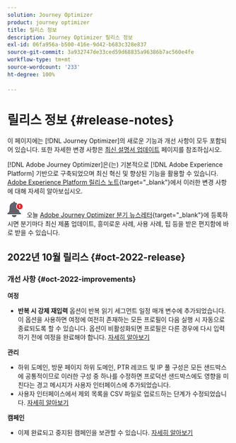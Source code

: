 ```yaml
---
solution: Journey Optimizer
product: journey optimizer
title: 릴리스 정보
description: Journey Optimizer 릴리스 정보
exl-id: 06fa956a-b500-416e-9d42-b683c328e837
source-git-commit: 3a932747de33ced59d68835a96386b7ac560e4fe
workflow-type: tm+mt
source-wordcount: '233'
ht-degree: 100%

---
```


# 릴리스 정보 {#release-notes}

이 페이지에는 [!DNL Journey Optimizer]의 새로운 기능과 개선 사항이 모두 포함되어 있습니다. 또한 자세한 변경 사항은 [최신 설명서 업데이트](documentation-updates.md) 페이지를 참조하십시오.

[!DNL Adobe Journey Optimizer]은(는) 기본적으로 [!DNL Adobe Experience Platform] 기반으로 구축되었으며 최신 혁신 및 향상된 기능을 활용할 수 있습니다. [Adobe Experience Platform 릴리스 노트](https://experienceleague.adobe.com/docs/experience-platform/release-notes/latest.html?lang=ko-KR){target=&quot;_blank&quot;}에서 이러한 변경 사항에 대해 자세히 알아보십시오.

![뉴스레터](../assets/do-not-localize/nl-icon.png) 오늘 [Adobe Journey Optimizer 분기 뉴스레터](https://www.adobe.com/subscription/Adobe_Journey_Optimizer_NL.html){target=&quot;_blank&quot;}에 등록하시면 분기마다 최신 제품 업데이트, 흥미로운 사례, 사용 사례, 팁 등을 받은 편지함에 바로 받을 수 있습니다.


## 2022년 10월 릴리스 {#oct-2022-release}

<!--

### New capability{#oct-2022-features}

<table>
<thead>
<tr>
<th><strong>Direct Mail Channel (Limited Availability)</strong><br/></th>
</tr>
</thead>
<tbody>
<tr>
<td>
<p>You can now add direct mail messages in your campaigns and journeys. Direct mail is an offline channel that allows you to personalize and generate the files required by direct mail providers to send mail to your customers.</p>
<p>When you prepare a direct mail delivery, Journey Optimizer generates a file including all the targeted profiles and the chosen contact information (postal address for example). You will then be able to send this file to your direct mail provider who will take care of the actual sending.</p>
</td>
</tr>
</tbody>
</table>

-->

### 개선 사항 {#oct-2022-improvements}

**여정**

* **반복 시 강제 재입력** 옵션이 반복 읽기 세그먼트 일정 매개 변수에 추가되었습니다. 이 옵션을 사용하면 여정에 여전히 존재하는 모든 프로필이 다음 실행 시 자동으로 종료되도록 할 수 있습니다. 옵션이 비활성화되면 프로필은 다른 경우에 다시 입력하기 전에 여정을 완료해야 합니다. [자세히 알아보기](../building-journeys/read-segment.md#configuring-segment-trigger-activity)

**관리**

* 하위 도메인, 방문 페이지 하위 도메인, PTR 레코드 및 IP 풀 구성은 모든 샌드박스에 공통적이므로 이러한 구성 중 하나를 수정하면 프로덕션 샌드박스에도 영향을 미친다는 경고 메시지가 사용자 인터페이스에 추가되었습니다.
* 사용자 인터페이스에서 제외 목록을 CSV 파일로 업로드하는 단계가 수정되었습니다. [자세히 알아보기](../configuration/manage-suppression-list.md#download-suppression-list)

**캠페인**

* 이제 완료되고 중지된 캠페인을 보관할 수 있습니다. [자세히 알아보기](../campaigns/modify-stop-campaign.md#archive)
